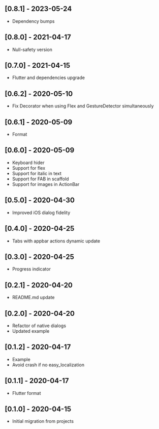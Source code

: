 ## [0.8.1] - 2023-05-24

* Dependency bumps

## [0.8.0] - 2021-04-17

* Null-safety version

## [0.7.0] - 2021-04-15

* Flutter and dependencies upgrade

## [0.6.2] - 2020-05-10

* Fix Decorator when using Flex and GestureDetector simultaneously

## [0.6.1] - 2020-05-09

* Format

## [0.6.0] - 2020-05-09

* Keyboard hider
* Support for flex
* Support for italic in text
* Support for FAB in scaffold
* Support for images in ActionBar

## [0.5.0] - 2020-04-30

* Improved iOS dialog fidelity

## [0.4.0] - 2020-04-25

* Tabs with appbar actions dynamic update

## [0.3.0] - 2020-04-25

* Progress indicator

## [0.2.1] - 2020-04-20

* README.md update

## [0.2.0] - 2020-04-20

* Refactor of native dialogs
* Updated example

## [0.1.2] - 2020-04-17

* Example
* Avoid crash if no easy_localization

## [0.1.1] - 2020-04-17

* Flutter format

## [0.1.0] - 2020-04-15

* Initial migration from projects

